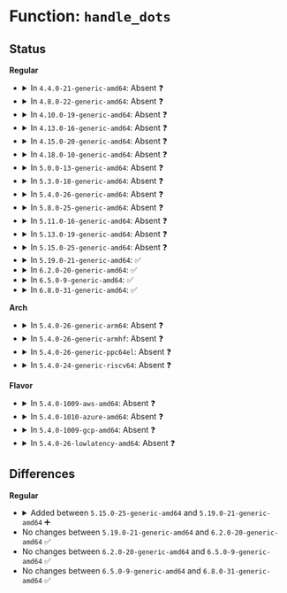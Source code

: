 # Function: <code>handle_dots</code>

## Status
<b>Regular</b>
<ul>
<li>
<details>
<summary>In <code>4.4.0-21-generic-amd64</code>: Absent ❓</summary>

```json
{
  "name": "handle_dots",
  "collision_type": "Unique Static",
  "inline_type": "Full",
  "funcs": [
    {
      "addr": 18446744071581045818,
      "name": "handle_dots",
      "external": false,
      "loc": "fs/namei.c:1655",
      "file": "fs/namei.c",
      "inline": "declared, inlined",
      "caller_inline": [
        "fs/namei.c:walk_component",
        "fs/namei.c:path_mountpoint",
        "fs/namei.c:path_openat"
      ],
      "caller_func": []
    }
  ],
  "symbols": []
}
```
</details>
</li>
<li>
<details>
<summary>In <code>4.8.0-22-generic-amd64</code>: Absent ❓</summary>

```json
{
  "name": "handle_dots",
  "collision_type": "Unique Static",
  "inline_type": "Full",
  "funcs": [
    {
      "addr": 18446744071581212084,
      "name": "handle_dots",
      "external": false,
      "loc": "fs/namei.c:1681",
      "file": "fs/namei.c",
      "inline": "declared, inlined",
      "caller_inline": [
        "fs/namei.c:path_openat",
        "fs/namei.c:path_mountpoint",
        "fs/namei.c:walk_component"
      ],
      "caller_func": []
    }
  ],
  "symbols": []
}
```
</details>
</li>
<li>
<details>
<summary>In <code>4.10.0-19-generic-amd64</code>: Absent ❓</summary>

```json
{
  "name": "handle_dots",
  "collision_type": "Unique Static",
  "inline_type": "Full",
  "funcs": [
    {
      "addr": 18446744071581289621,
      "name": "handle_dots",
      "external": false,
      "loc": "fs/namei.c:1677",
      "file": "fs/namei.c",
      "inline": "declared, inlined",
      "caller_inline": [
        "fs/namei.c:path_openat",
        "fs/namei.c:path_mountpoint",
        "fs/namei.c:walk_component"
      ],
      "caller_func": []
    }
  ],
  "symbols": []
}
```
</details>
</li>
<li>
<details>
<summary>In <code>4.13.0-16-generic-amd64</code>: Absent ❓</summary>

```json
{
  "name": "handle_dots",
  "collision_type": "Unique Static",
  "inline_type": "Full",
  "funcs": [
    {
      "addr": 18446744071581338864,
      "name": "handle_dots",
      "external": false,
      "loc": "fs/namei.c:1679",
      "file": "fs/namei.c",
      "inline": "declared, inlined",
      "caller_inline": [
        "fs/namei.c:path_openat",
        "fs/namei.c:path_mountpoint",
        "fs/namei.c:walk_component"
      ],
      "caller_func": []
    }
  ],
  "symbols": []
}
```
</details>
</li>
<li>
<details>
<summary>In <code>4.15.0-20-generic-amd64</code>: Absent ❓</summary>

```json
{
  "name": "handle_dots",
  "collision_type": "Unique Static",
  "inline_type": "Full",
  "funcs": [
    {
      "addr": 18446744071581479896,
      "name": "handle_dots",
      "external": false,
      "loc": "fs/namei.c:1677",
      "file": "fs/namei.c",
      "inline": "declared, inlined",
      "caller_inline": [
        "fs/namei.c:path_openat",
        "fs/namei.c:path_mountpoint",
        "fs/namei.c:walk_component"
      ],
      "caller_func": []
    }
  ],
  "symbols": []
}
```
</details>
</li>
<li>
<details>
<summary>In <code>4.18.0-10-generic-amd64</code>: Absent ❓</summary>

```json
{
  "name": "handle_dots",
  "collision_type": "Unique Static",
  "inline_type": "Full",
  "funcs": [
    {
      "addr": 18446744071581640707,
      "name": "handle_dots",
      "external": false,
      "loc": "fs/namei.c:1664",
      "file": "fs/namei.c",
      "inline": "declared, inlined",
      "caller_inline": [
        "fs/namei.c:path_openat",
        "fs/namei.c:path_mountpoint",
        "fs/namei.c:walk_component"
      ],
      "caller_func": []
    }
  ],
  "symbols": []
}
```
</details>
</li>
<li>
<details>
<summary>In <code>5.0.0-13-generic-amd64</code>: Absent ❓</summary>

```json
{
  "name": "handle_dots",
  "collision_type": "Unique Static",
  "inline_type": "Full",
  "funcs": [
    {
      "addr": 18446744071581726887,
      "name": "handle_dots",
      "external": false,
      "loc": "fs/namei.c:1705",
      "file": "fs/namei.c",
      "inline": "declared, inlined",
      "caller_inline": [
        "fs/namei.c:path_openat",
        "fs/namei.c:path_openat",
        "fs/namei.c:path_mountpoint",
        "fs/namei.c:path_mountpoint",
        "fs/namei.c:walk_component",
        "fs/namei.c:walk_component"
      ],
      "caller_func": []
    }
  ],
  "symbols": []
}
```
</details>
</li>
<li>
<details>
<summary>In <code>5.3.0-18-generic-amd64</code>: Absent ❓</summary>

```json
{
  "name": "handle_dots",
  "collision_type": "Unique Static",
  "inline_type": "Full",
  "funcs": [
    {
      "addr": 18446744071581846742,
      "name": "handle_dots",
      "external": false,
      "loc": "fs/namei.c:1703",
      "file": "fs/namei.c",
      "inline": "declared, inlined",
      "caller_inline": [
        "fs/namei.c:do_last",
        "fs/namei.c:do_last",
        "fs/namei.c:path_mountpoint",
        "fs/namei.c:path_mountpoint",
        "fs/namei.c:walk_component",
        "fs/namei.c:walk_component"
      ],
      "caller_func": []
    }
  ],
  "symbols": []
}
```
</details>
</li>
<li>
<details>
<summary>In <code>5.4.0-26-generic-amd64</code>: Absent ❓</summary>

```json
{
  "name": "handle_dots",
  "collision_type": "Unique Static",
  "inline_type": "Full",
  "funcs": [
    {
      "addr": 18446744071581919246,
      "name": "handle_dots",
      "external": false,
      "loc": "fs/namei.c:1698",
      "file": "fs/namei.c",
      "inline": "declared, inlined",
      "caller_inline": [
        "fs/namei.c:do_last",
        "fs/namei.c:do_last",
        "fs/namei.c:path_mountpoint",
        "fs/namei.c:path_mountpoint",
        "fs/namei.c:walk_component",
        "fs/namei.c:walk_component"
      ],
      "caller_func": []
    }
  ],
  "symbols": []
}
```
</details>
</li>
<li>
<details>
<summary>In <code>5.8.0-25-generic-amd64</code>: Absent ❓</summary>

```json
{
  "name": "handle_dots",
  "collision_type": "Unique Static",
  "inline_type": "Selective",
  "funcs": [
    {
      "addr": 18446744071582146764,
      "name": "handle_dots",
      "external": false,
      "loc": "fs/namei.c:1796",
      "file": "fs/namei.c",
      "inline": "not declared, inlined",
      "caller_inline": [
        "fs/namei.c:open_last_lookups",
        "fs/namei.c:walk_component"
      ],
      "caller_func": [
        "fs/namei.c:open_last_lookups",
        "fs/namei.c:walk_component"
      ]
    }
  ],
  "symbols": [
    {
      "addr": 18446744071582135264,
      "name": "handle_dots.part.0",
      "section": ".text",
      "bind": "STB_LOCAL",
      "size": 240
    }
  ]
}
```
</details>
</li>
<li>
<details>
<summary>In <code>5.11.0-16-generic-amd64</code>: Absent ❓</summary>

```json
{
  "name": "handle_dots",
  "collision_type": "Unique Static",
  "inline_type": "Selective",
  "funcs": [
    {
      "addr": 18446744071582193034,
      "name": "handle_dots",
      "external": false,
      "loc": "fs/namei.c:1792",
      "file": "fs/namei.c",
      "inline": "not declared, inlined",
      "caller_inline": [
        "fs/namei.c:open_last_lookups",
        "fs/namei.c:walk_component"
      ],
      "caller_func": [
        "fs/namei.c:open_last_lookups",
        "fs/namei.c:walk_component"
      ]
    }
  ],
  "symbols": [
    {
      "addr": 18446744071582181760,
      "name": "handle_dots.part.0",
      "section": ".text",
      "bind": "STB_LOCAL",
      "size": 240
    }
  ]
}
```
</details>
</li>
<li>
<details>
<summary>In <code>5.13.0-19-generic-amd64</code>: Absent ❓</summary>

```json
{
  "name": "handle_dots",
  "collision_type": "Unique Static",
  "inline_type": "Selective",
  "funcs": [
    {
      "addr": 18446744071582220106,
      "name": "handle_dots",
      "external": false,
      "loc": "fs/namei.c:1878",
      "file": "fs/namei.c",
      "inline": "not declared, inlined",
      "caller_inline": [
        "fs/namei.c:open_last_lookups",
        "fs/namei.c:walk_component"
      ],
      "caller_func": [
        "fs/namei.c:open_last_lookups",
        "fs/namei.c:walk_component"
      ]
    }
  ],
  "symbols": [
    {
      "addr": 18446744071582204016,
      "name": "handle_dots.part.0",
      "section": ".text",
      "bind": "STB_LOCAL",
      "size": 880
    }
  ]
}
```
</details>
</li>
<li>
<details>
<summary>In <code>5.15.0-25-generic-amd64</code>: Absent ❓</summary>

```json
{
  "name": "handle_dots",
  "collision_type": "Unique Static",
  "inline_type": "Selective",
  "funcs": [
    {
      "addr": 18446744071582538213,
      "name": "handle_dots",
      "external": false,
      "loc": "fs/namei.c:1906",
      "file": "fs/namei.c",
      "inline": "not declared, inlined",
      "caller_inline": [
        "fs/namei.c:open_last_lookups",
        "fs/namei.c:walk_component"
      ],
      "caller_func": [
        "fs/namei.c:open_last_lookups",
        "fs/namei.c:walk_component"
      ]
    }
  ],
  "symbols": [
    {
      "addr": 18446744071582521792,
      "name": "handle_dots.part.0",
      "section": ".text",
      "bind": "STB_LOCAL",
      "size": 880
    }
  ]
}
```
</details>
</li>
<li>
<details>
<summary>In <code>5.19.0-21-generic-amd64</code>: ✅</summary>

```c
const char * handle_dots(struct nameidata * nd, int type)
```

```json
{
  "name": "handle_dots",
  "collision_type": "Unique Static",
  "inline_type": "No",
  "funcs": [
    {
      "addr": 18446744071583061616,
      "name": "handle_dots",
      "external": false,
      "loc": "fs/namei.c:1952",
      "file": "fs/namei.c",
      "inline": "seen, unknown",
      "caller_inline": [],
      "caller_func": [
        "fs/namei.c:open_last_lookups",
        "fs/namei.c:walk_component"
      ]
    }
  ],
  "symbols": [
    {
      "addr": 18446744071583061616,
      "name": "handle_dots",
      "section": ".text",
      "bind": "STB_LOCAL",
      "size": 992
    }
  ]
}
```
</details>
</li>
<li>
<details>
<summary>In <code>6.2.0-20-generic-amd64</code>: ✅</summary>

```c
const char * handle_dots(struct nameidata * nd, int type)
```

```json
{
  "name": "handle_dots",
  "collision_type": "Unique Static",
  "inline_type": "No",
  "funcs": [
    {
      "addr": 18446744071583628016,
      "name": "handle_dots",
      "external": false,
      "loc": "fs/namei.c:1938",
      "file": "fs/namei.c",
      "inline": "seen, unknown",
      "caller_inline": [],
      "caller_func": [
        "fs/namei.c:open_last_lookups",
        "fs/namei.c:walk_component"
      ]
    }
  ],
  "symbols": [
    {
      "addr": 18446744071583628016,
      "name": "handle_dots",
      "section": ".text",
      "bind": "STB_LOCAL",
      "size": 641
    }
  ]
}
```
</details>
</li>
<li>
<details>
<summary>In <code>6.5.0-9-generic-amd64</code>: ✅</summary>

```c
const char * handle_dots(struct nameidata * nd, int type)
```

```json
{
  "name": "handle_dots",
  "collision_type": "Unique Static",
  "inline_type": "No",
  "funcs": [
    {
      "addr": 18446744071583845840,
      "name": "handle_dots",
      "external": false,
      "loc": "fs/namei.c:1943",
      "file": "fs/namei.c",
      "inline": "seen, unknown",
      "caller_inline": [],
      "caller_func": [
        "fs/namei.c:open_last_lookups",
        "fs/namei.c:walk_component"
      ]
    }
  ],
  "symbols": [
    {
      "addr": 18446744071583845840,
      "name": "handle_dots",
      "section": ".text",
      "bind": "STB_LOCAL",
      "size": 937
    }
  ]
}
```
</details>
</li>
<li>
<details>
<summary>In <code>6.8.0-31-generic-amd64</code>: ✅</summary>

```c
const char * handle_dots(struct nameidata * nd, int type)
```

```json
{
  "name": "handle_dots",
  "collision_type": "Unique Static",
  "inline_type": "No",
  "funcs": [
    {
      "addr": 18446744071584052656,
      "name": "handle_dots",
      "external": false,
      "loc": "fs/namei.c:1950",
      "file": "fs/namei.c",
      "inline": "seen, unknown",
      "caller_inline": [],
      "caller_func": [
        "fs/namei.c:open_last_lookups",
        "fs/namei.c:walk_component"
      ]
    }
  ],
  "symbols": [
    {
      "addr": 18446744071584052656,
      "name": "handle_dots",
      "section": ".text",
      "bind": "STB_LOCAL",
      "size": 937
    }
  ]
}
```
</details>
</li>
</ul>
<b>Arch</b>
<ul>
<li>
<details>
<summary>In <code>5.4.0-26-generic-arm64</code>: Absent ❓</summary>

```json
{
  "name": "handle_dots",
  "collision_type": "Unique Static",
  "inline_type": "Full",
  "funcs": [
    {
      "addr": 18446603336493399912,
      "name": "handle_dots",
      "external": false,
      "loc": "fs/namei.c:1698",
      "file": "fs/namei.c",
      "inline": "declared, inlined",
      "caller_inline": [
        "fs/namei.c:do_last",
        "fs/namei.c:do_last",
        "fs/namei.c:path_mountpoint",
        "fs/namei.c:path_mountpoint",
        "fs/namei.c:walk_component",
        "fs/namei.c:walk_component"
      ],
      "caller_func": []
    }
  ],
  "symbols": []
}
```
</details>
</li>
<li>
<details>
<summary>In <code>5.4.0-26-generic-armhf</code>: Absent ❓</summary>

```json
{
  "name": "handle_dots",
  "collision_type": "Unique Static",
  "inline_type": "Full",
  "funcs": [
    {
      "addr": 3226985844,
      "name": "handle_dots",
      "external": false,
      "loc": "fs/namei.c:1698",
      "file": "fs/namei.c",
      "inline": "declared, inlined",
      "caller_inline": [
        "fs/namei.c:do_last",
        "fs/namei.c:do_last",
        "fs/namei.c:path_mountpoint",
        "fs/namei.c:path_mountpoint",
        "fs/namei.c:walk_component",
        "fs/namei.c:walk_component"
      ],
      "caller_func": []
    }
  ],
  "symbols": []
}
```
</details>
</li>
<li>
<details>
<summary>In <code>5.4.0-26-generic-ppc64el</code>: Absent ❓</summary>

```json
{
  "name": "handle_dots",
  "collision_type": "Unique Static",
  "inline_type": "Full",
  "funcs": [
    {
      "addr": 13835058055286955760,
      "name": "handle_dots",
      "external": false,
      "loc": "fs/namei.c:1698",
      "file": "fs/namei.c",
      "inline": "declared, inlined",
      "caller_inline": [
        "fs/namei.c:do_last",
        "fs/namei.c:do_last",
        "fs/namei.c:path_mountpoint",
        "fs/namei.c:path_mountpoint",
        "fs/namei.c:walk_component",
        "fs/namei.c:walk_component"
      ],
      "caller_func": []
    }
  ],
  "symbols": []
}
```
</details>
</li>
<li>
<details>
<summary>In <code>5.4.0-24-generic-riscv64</code>: Absent ❓</summary>

```json
{
  "name": "handle_dots",
  "collision_type": "Unique Static",
  "inline_type": "Full",
  "funcs": [
    {
      "addr": 18446743936273112530,
      "name": "handle_dots",
      "external": false,
      "loc": "fs/namei.c:1698",
      "file": "fs/namei.c",
      "inline": "declared, inlined",
      "caller_inline": [
        "fs/namei.c:do_last",
        "fs/namei.c:do_last",
        "fs/namei.c:path_mountpoint",
        "fs/namei.c:path_mountpoint",
        "fs/namei.c:walk_component",
        "fs/namei.c:walk_component"
      ],
      "caller_func": []
    }
  ],
  "symbols": []
}
```
</details>
</li>
</ul>
<b>Flavor</b>
<ul>
<li>
<details>
<summary>In <code>5.4.0-1009-aws-amd64</code>: Absent ❓</summary>

```json
{
  "name": "handle_dots",
  "collision_type": "Unique Static",
  "inline_type": "Full",
  "funcs": [
    {
      "addr": 18446744071581887982,
      "name": "handle_dots",
      "external": false,
      "loc": "fs/namei.c:1698",
      "file": "fs/namei.c",
      "inline": "declared, inlined",
      "caller_inline": [
        "fs/namei.c:do_last",
        "fs/namei.c:do_last",
        "fs/namei.c:path_mountpoint",
        "fs/namei.c:path_mountpoint",
        "fs/namei.c:walk_component",
        "fs/namei.c:walk_component"
      ],
      "caller_func": []
    }
  ],
  "symbols": []
}
```
</details>
</li>
<li>
<details>
<summary>In <code>5.4.0-1010-azure-amd64</code>: Absent ❓</summary>

```json
{
  "name": "handle_dots",
  "collision_type": "Unique Static",
  "inline_type": "Full",
  "funcs": [
    {
      "addr": 18446744071581825582,
      "name": "handle_dots",
      "external": false,
      "loc": "fs/namei.c:1698",
      "file": "fs/namei.c",
      "inline": "declared, inlined",
      "caller_inline": [
        "fs/namei.c:do_last",
        "fs/namei.c:do_last",
        "fs/namei.c:path_mountpoint",
        "fs/namei.c:path_mountpoint",
        "fs/namei.c:walk_component",
        "fs/namei.c:walk_component"
      ],
      "caller_func": []
    }
  ],
  "symbols": []
}
```
</details>
</li>
<li>
<details>
<summary>In <code>5.4.0-1009-gcp-amd64</code>: Absent ❓</summary>

```json
{
  "name": "handle_dots",
  "collision_type": "Unique Static",
  "inline_type": "Full",
  "funcs": [
    {
      "addr": 18446744071581879294,
      "name": "handle_dots",
      "external": false,
      "loc": "fs/namei.c:1698",
      "file": "fs/namei.c",
      "inline": "declared, inlined",
      "caller_inline": [
        "fs/namei.c:do_last",
        "fs/namei.c:do_last",
        "fs/namei.c:path_mountpoint",
        "fs/namei.c:path_mountpoint",
        "fs/namei.c:walk_component",
        "fs/namei.c:walk_component"
      ],
      "caller_func": []
    }
  ],
  "symbols": []
}
```
</details>
</li>
<li>
<details>
<summary>In <code>5.4.0-26-lowlatency-amd64</code>: Absent ❓</summary>

```json
{
  "name": "handle_dots",
  "collision_type": "Unique Static",
  "inline_type": "Full",
  "funcs": [
    {
      "addr": 18446744071581948798,
      "name": "handle_dots",
      "external": false,
      "loc": "fs/namei.c:1698",
      "file": "fs/namei.c",
      "inline": "declared, inlined",
      "caller_inline": [
        "fs/namei.c:do_last",
        "fs/namei.c:do_last",
        "fs/namei.c:path_mountpoint",
        "fs/namei.c:path_mountpoint",
        "fs/namei.c:walk_component",
        "fs/namei.c:walk_component"
      ],
      "caller_func": []
    }
  ],
  "symbols": []
}
```
</details>
</li>
</ul>

## Differences
<b>Regular</b>
<ul>
<li>
<details>
<summary>Added between <code>5.15.0-25-generic-amd64</code> and <code>5.19.0-21-generic-amd64</code> ➕</summary>

```c
const char * handle_dots(struct nameidata * nd, int type)
```
</details>
</li>
<li>
No changes between <code>5.19.0-21-generic-amd64</code> and <code>6.2.0-20-generic-amd64</code> ✅
</li>
<li>
No changes between <code>6.2.0-20-generic-amd64</code> and <code>6.5.0-9-generic-amd64</code> ✅
</li>
<li>
No changes between <code>6.5.0-9-generic-amd64</code> and <code>6.8.0-31-generic-amd64</code> ✅
</li>
</ul>
